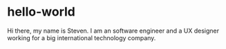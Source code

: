 # hello-world

Hi there, my name is Steven. I am an software engineer and a UX designer working for a big international technology company.  
